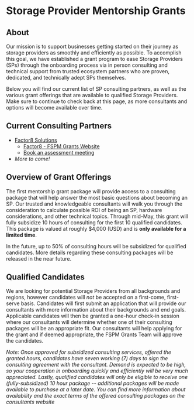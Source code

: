 # Storage Provider Mentorship Grants
## About
Our mission is to support businesses getting started on their journey as storage providers as smoothly and efficiently as possible. To accomplish this goal, we have established a grant program to ease Storage Providers (SPs) through the onboarding process via in person consulting and technical support from trusted ecosystem partners who are proven, dedicated, and technically adept SPs themselves. 

Below you will find our current list of SP consulting partners, as well as the various grant offerings that are available to qualified Storage Providers. Make sure to continue to check back at this page, as more consultants and options will become available over time. 

## Current Consulting Partners
* [Factor8 Solutions](https://factor8.io/) 
    * [Factor8 - FSPM Grants Website](https://factor8.io/fspm-grant.html) 
    * [Book an assessment meeting](https://factor8.typeform.com/fspm-sched)
* _More to come!_


## Overview of Grant Offerings
The first mentorship grant package will provide access to a consulting package that will help answer the most basic questions about becoming an SP. Our trusted and knowledgeable consultants will walk you through the consideration to calculate possible ROI of being an SP, hardware considerations, and other technical topics. Through mid-May, this grant will fully subsidize 10 hours of consulting for the first 10 qualified candidates. This package is valued at roughly $4,000 (USD) and is **only available for a limited time**.

In the future, up to 50% of consulting hours will be subsidized for qualified candidates. More details regarding these consulting packages will be released in the near future. 

## Qualified Candidates 
We are looking for potential Storage Providers from all backgrounds and regions, however candidates will *not* be accepted on a first-come, first-serve basis. Candidates will first submit an application that will provide our consultants with more information about their backgrounds and end goals. Applicable candidates will then be granted a one-hour check-in session where our consultants will determine whether one of their consulting packages will be an appropriate fit. Our consultants will help applying for the grant and if deemed appropriate, the FSPM Grants Team will approve the candidates.

_Note: Once approved for subsidized consulting services, offered the granted hours, candidates have seven working (7) days to sign the consulting agreement with the consultant. Demand is expected to be high, so your cooperation in onboarding quickly and efficiently will be very much appreciated. Lastly, qualified candidates will only be eligible to receive one (fully-subsidized) 10 hour package -- additional packages will be made available to purchase at a later date. You can find more information about availability and the exact terms of the offered consulting packages on the consultants website_
